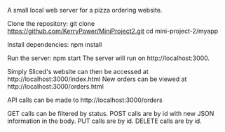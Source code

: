 A small local web server for a pizza ordering website. 

Clone the repository:
    git clone https://github.com/KerryPower/MiniProject2.git
        cd mini-project-2/myapp

Install dependencies:
    npm install

Run the server:
    npm start
        The server will run on http://localhost:3000.

Simply Sliced's website can then be accessed at http://localhost:3000/index.html
    New orders can be viewed at http://localhost:3000/orders.html

API calls can be made to http://localhost:3000/orders

GET calls can be filtered by status.
POST calls are by id with new JSON information in the body. 
PUT calls are by id.
DELETE calls are by id.
